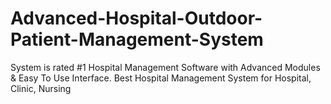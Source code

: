 # Advanced-Hospital-Outdoor-Patient-Management-System
System is rated #1 Hospital Management Software with Advanced Modules &amp; Easy To Use Interface. Best Hospital Management System for Hospital, Clinic, Nursing
